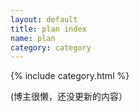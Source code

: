 ```yaml
---
layout: default
title: plan index
name: plan
category: category
---
```

{% include category.html %}

(博主很懒，还没更新的内容）
